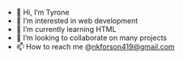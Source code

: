 - 👋 Hi, I’m Tyrone
- 👀 I’m interested in web development
- 🌱 I’m currently learning HTML
- 💞️ I’m looking to collaborate on many projects
- 📫 How to reach me @nkforson419@gmail.com
